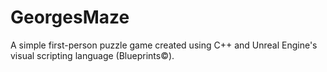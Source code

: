 # GeorgesMaze
A simple first-person puzzle game created using C++ and Unreal Engine's visual scripting language (Blueprints©).
